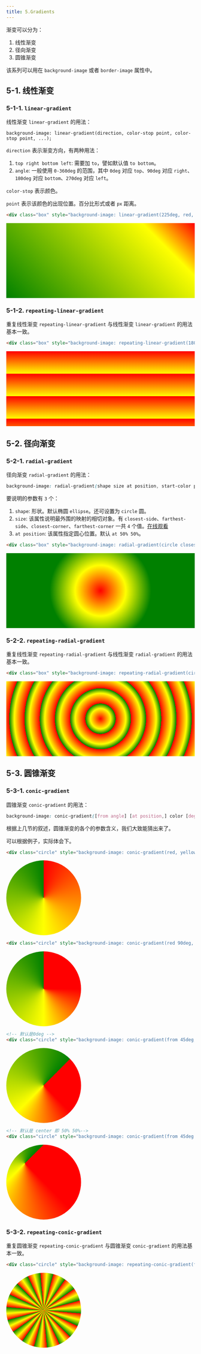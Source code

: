 ```yaml
---
title: 5.Gradients
---
```


<style scoped>
  .box {
    height: 200px;
  }
  .circle {
    width: 200px;
    height: 200px;
    border-radius: 50%;
  }
</style>

渐变可以分为：

1. 线性渐变
2. 径向渐变
3. 圆锥渐变

该系列可以用在 `background-image` 或者 `border-image` 属性中。

## 5-1. 线性渐变

### 5-1-1. `linear-gradient`

线性渐变 `linear-gradient` 的用法：

```
background-image: linear-gradient(direction, color-stop point, color-stop point, ...);
```

`direction` 表示渐变方向，有两种用法：

1. `top right bottom left`: 需要加 `to`，譬如默认值 `to bottom`。
2. `angle`: 一般使用 `0-360deg` 的范围，其中 `0deg` 对应 `top`、`90deg` 对应 `right`、`180deg` 对应 `bottom`、`270deg` 对应 `left`。

`color-stop` 表示颜色。

`point` 表示该颜色的出现位置。百分比形式或者 `px` 距离。

```html
<div class="box" style="background-image: linear-gradient(225deg, red, yellow 20%, green);"></div>
```
<div class="box" style="background-image: linear-gradient(225deg, red, yellow 20%, green);"></div>

### 5-1-2. `repeating-linear-gradient`

重复线性渐变 `repeating-linear-gradient` 与线性渐变 `linear-gradient` 的用法基本一致。

```html
<div class="box" style="background-image: repeating-linear-gradient(180deg, red, yellow 30%);"></div>
```

<div class="box" style="background-image: repeating-linear-gradient(180deg, red, yellow 30%);"></div>

## 5-2. 径向渐变

### 5-2-1. `radial-gradient`

径向渐变 `radial-gradient` 的用法：

```css
background-image: radial-gradient(shape size at position, start-color point , ..., last-color point);
```

要说明的参数有 `3` 个：

1. `shape`: 形状。默认椭圆 `ellipse`。还可设置为 `circle` 圆。
2. `size`: 该属性说明最外围的映射的相切对象。有 `closest-side`、`farthest-side`、`closest-corner`、`farthest-corner` 一共 `4` 个值。[在线观看](https://www.w3schools.com/css/tryit.asp?filename=trycss3_gradient-radial_size)
3. `at position`: 该属性指定圆心位置。默认 `at 50% 50%`。

```html
<div class="box" style="background-image: radial-gradient(circle closest-corner, red, yellow, green 50%);"></div>
```

<div class="box" style="background-image: radial-gradient(circle closest-corner, red, yellow, green 50%);"></div>

### 5-2-2. `repeating-radial-gradient`

重复线性渐变 `repeating-radial-gradient` 与线性渐变 `radial-gradient` 的用法基本一致。

```html
<div class="box" style="background-image: repeating-radial-gradient(circle , red, yellow 10%, green 15%);"></div>
```

<div class="box" style="background-image: repeating-radial-gradient(circle , red, yellow 10%, green 15%);"></div>

## 5-3. 圆锥渐变

### 5-3-1. `conic-gradient`

圆锥渐变 `conic-gradient` 的用法：

```css
background-image: conic-gradient([from angle] [at position,] color [degree], color [degree], ...);
```

根据上几节的叙述，圆锥渐变的各个的参数含义，我们大致能猜出来了。

可以根据例子，实际体会下。

```html
<div class="circle" style="background-image: conic-gradient(red, yellow, green)"></div>
```

<div class="circle" style="background-image: conic-gradient(red, yellow, green)"></div>

```html
<div class="circle" style="background-image: conic-gradient(red 90deg, yellow 180deg, green)"></div>
```
<div class="circle" style="background-image: conic-gradient(red 90deg, yellow 180deg, green)"></div>

```html
<!-- 默认是0deg -->
<div class="circle" style="background-image: conic-gradient(from 45deg, red 90deg, yellow 180deg, green)"></div>
```

<div class="circle" style="background-image: conic-gradient(from 45deg, red 90deg, yellow 180deg, green)"></div>

```html
<!-- 默认是 center 即 50% 50%-->
<div class="circle" style="background-image: conic-gradient(from 45deg at 50px 50px, red 90deg, yellow 180deg, green)"></div>
```

<div class="circle" style="background-image: conic-gradient(from 45deg at 50px 50px, red 90deg, yellow 180deg, green)"></div>

### 5-3-2. `repeating-conic-gradient`

重复圆锥渐变 `repeating-conic-gradient` 与圆锥渐变 `conic-gradient` 的用法基本一致。

```html
<div class="circle" style="background-image: repeating-conic-gradient(from 45deg at 50% 50%, red 10deg, yellow 20deg, green 30deg)"></div>
```

<div class="circle" style="background-image: repeating-conic-gradient(from 45deg at 50% 50%, red 10deg, yellow 20deg, green 30deg)"></div>
